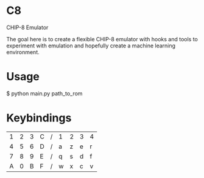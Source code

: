 # C8
 CHIP-8 Emulator

The goal here is to create a flexible CHIP-8 emulator with hooks and tools to experiment with emulation and hopefully create a machine learning environment.


# Usage
$ python main.py path_to_rom

# Keybindings
| | | | | | | | | |
|---|---|---|---|---|---|---|---|---|
|1|2|3|C|/|1|2|3|4|
|4|5|6|D|/|a|z|e|r|
|7|8|9|E|/|q|s|d|f|
|A|0|B|F|/|w|x|c|v|